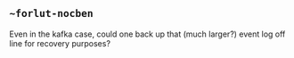 ## `~forlut-nocben`
Even in the kafka case, could one back up that (much larger?) event log off line for recovery purposes?